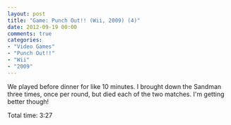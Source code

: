 ```yaml
---
layout: post
title: "Game: Punch Out!! (Wii, 2009) (4)"
date: 2012-09-19 00:00
comments: true
categories:
- "Video Games"
- "Punch Out!!"
- "Wii"
- "2009"
---
```


We played before dinner for like 10 minutes. I brought down the
Sandman three times, once per round, but died each of the two
matches. I'm getting better though!

Total time: 3:27
